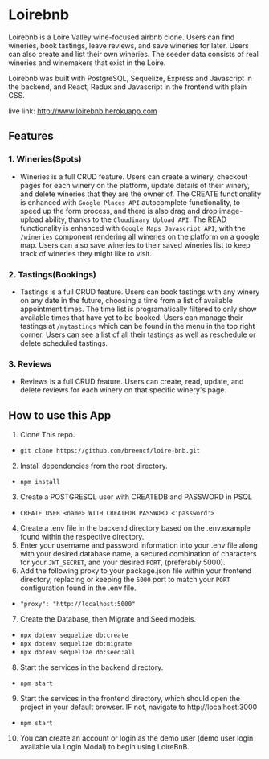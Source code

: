 # Loirebnb

Loirebnb is a Loire Valley wine-focused airbnb clone. Users can find wineries, book tastings, leave reviews, and save wineries for later. Users can also create and list their own wineries. The seeder data consists of real wineries and winemakers that exist in the Loire.

Loirebnb was built with PostgreSQL, Sequelize, Express and Javascript in the backend, and React, Redux and Javascript in the frontend with plain CSS.

live link: http://www.loirebnb.herokuapp.com

## Features

### 1. Wineries(Spots)

- Wineries is a full CRUD feature. Users can create a winery, checkout pages for each winery on the platform, update details of their winery, and delete wineries that they are the owner of. The CREATE functionality is enhanced with `Google Places API` autocomplete functionality, to speed up the form process, and there is also drag and drop image-upload ability, thanks to the `Cloudinary Upload API`. The READ functionality is enhanced with `Google Maps Javascript API`, with the `/wineries` component rendering all wineries on the platform on a google map. Users can also save wineries to their saved wineries list to keep track of wineries they might like to visit.

### 2. Tastings(Bookings)

- Tastings is a full CRUD feature. Users can book tastings with any winery on any date in the future, choosing a time from a list of available appointment times. The time list is programatically filtered to only show available times that have yet to be booked. Users can manage their tastings at `/mytastings` which can be found in the menu in the top right corner. Users can see a list of all their tastings as well as reschedule or delete scheduled tastings.

### 3. Reviews

- Reviews is a full CRUD feature. Users can create, read, update, and delete reviews for each winery on that specific winery's page.

## How to use this App

1. Clone This repo.

- `git clone https://github.com/breencf/loire-bnb.git`

2. Install dependencies from the root directory.

- `npm install`

3. Create a POSTGRESQL user with CREATEDB and PASSWORD in PSQL

- `CREATE USER <name> WITH CREATEDB PASSWORD <'password'>`

4. Create a .env file in the backend directory based on the .env.example found within the respective directory.
5. Enter your username and password information into your .env file along with your desired database name, a secured combination of characters for your `JWT_SECRET`, and your desired `PORT`, (preferably 5000).
6. Add the following proxy to your package.json file within your frontend directory, replacing or keeping the `5000` port to match your `PORT` configuration found in the .env file.

- `"proxy": "http://localhost:5000"`

7. Create the Database, then Migrate and Seed models.

- `npx dotenv sequelize db:create`
- `npx dotenv sequelize db:migrate`
- `npx dotenv sequelize db:seed:all`

8. Start the services in the backend directory.

- `npm start`

9. Start the services in the frontend directory, which should open the project in your default browser. IF not, navigate to http://localhost:3000

- `npm start`

10. You can create an account or login as the demo user (demo user login available via Login Modal) to begin using LoireBnB.
